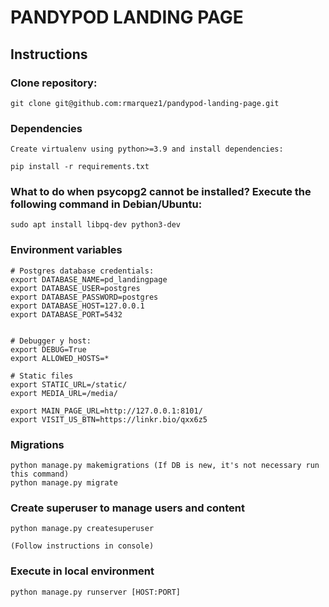 # PANDYPOD LANDING PAGE

## Instructions

### Clone repository:

    git clone git@github.com:rmarquez1/pandypod-landing-page.git


### Dependencies

    Create virtualenv using python>=3.9 and install dependencies:

    pip install -r requirements.txt


### What to do when psycopg2 cannot be installed? Execute the following command in Debian/Ubuntu:

    sudo apt install libpq-dev python3-dev


### Environment variables

    # Postgres database credentials:
    export DATABASE_NAME=pd_landingpage
    export DATABASE_USER=postgres
    export DATABASE_PASSWORD=postgres
    export DATABASE_HOST=127.0.0.1
    export DATABASE_PORT=5432


    # Debugger y host:
    export DEBUG=True
    export ALLOWED_HOSTS=*

    # Static files
    export STATIC_URL=/static/
    export MEDIA_URL=/media/

    export MAIN_PAGE_URL=http://127.0.0.1:8101/
    export VISIT_US_BTN=https://linkr.bio/qxx6z5


### Migrations

    python manage.py makemigrations (If DB is new, it's not necessary run this command)
    python manage.py migrate


### Create superuser to manage users and content

    python manage.py createsuperuser

    (Follow instructions in console)


### Execute in local environment

    python manage.py runserver [HOST:PORT]
